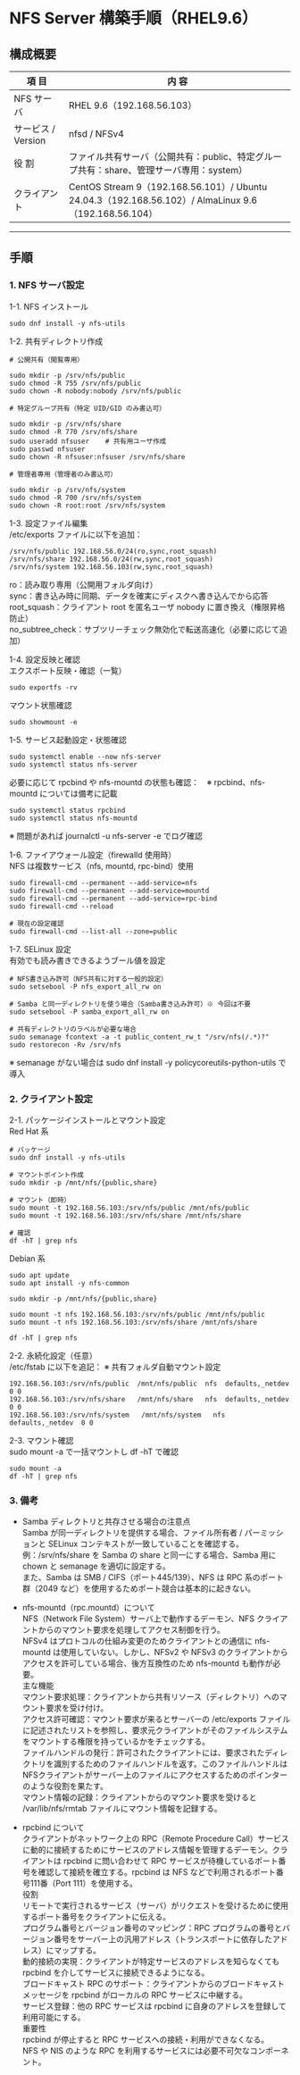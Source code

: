 # NFS Server 構築手順（RHEL9.6）  

## 構成概要
| 項 目 | 内 容 |
|------|------|
| NFS サーバ | RHEL 9.6（192.168.56.103）|
| サービス / Version | nfsd / NFSv4 |
| 役 割 | ファイル共有サーバ（公開共有：public、特定グループ共有：share、管理サーバ専用：system）|
| クライアント | CentOS Stream 9（192.168.56.101）/ Ubuntu 24.04.3（192.168.56.102）/ AlmaLinux 9.6（192.168.56.104）|

---
## 手順
### 1. NFS サーバ設定  
1-1. NFS インストール
```
sudo dnf install -y nfs-utils
```
1-2. 共有ディレクトリ作成
```
# 公開共有（閲覧専用）

sudo mkdir -p /srv/nfs/public
sudo chmod -R 755 /srv/nfs/public
sudo chown -R nobody:nobody /srv/nfs/public
```
```
# 特定グループ共有（特定 UID/GID のみ書込可）

sudo mkdir -p /srv/nfs/share
sudo chmod -R 770 /srv/nfs/share
sudo useradd nfsuser	# 共有用ユーザ作成
sudo passwd nfsuser
sudo chown -R nfsuser:nfsuser /srv/nfs/share
```
```
# 管理者専用（管理者のみ書込可）

sudo mkdir -p /srv/nfs/system
sudo chmod -R 700 /srv/nfs/system
sudo chown -R root:root /srv/nfs/system
```
1-3. 設定ファイル編集  
/etc/exports ファイルに以下を追加：
```
/srv/nfs/public 192.168.56.0/24(ro,sync,root_squash)
/srv/nfs/share 192.168.56.0/24(rw,sync,root_squash)
/srv/nfs/system 192.168.56.103(rw,sync,root_squash)
```
ro：読み取り専用（公開用フォルダ向け）  
sync：書き込み時に同期、データを確実にディスクへ書き込んでから応答  
root_squash：クライアント root を匿名ユーザ nobody に置き換え（権限昇格防止）  
no_subtree_check：サブツリーチェック無効化で転送高速化（必要に応じて追加）  

1-4. 設定反映と確認  
エクスポート反映・確認（一覧）
```
sudo exportfs -rv
```
マウント状態確認
```
sudo showmount -e
```
1-5. サービス起動設定・状態確認
```
sudo systemctl enable --now nfs-server
sudo systemctl status nfs-server
```
必要に応じて rpcbind や nfs-mountd の状態も確認：　※ rpcbind、nfs-mountd については備考に記載
```
sudo systemctl status rpcbind
sudo systemctl status nfs-mountd
```
※ 問題があれば journalctl -u nfs-server -e でログ確認

1-6. ファイアウォール設定（firewalld 使用時）  
NFS は複数サービス（nfs, mountd, rpc-bind）使用
```
sudo firewall-cmd --permanent --add-service=nfs
sudo firewall-cmd --permanent --add-service=mountd
sudo firewall-cmd --permanent --add-service=rpc-bind
sudo firewall-cmd --reload

# 現在の設定確認
sudo firewall-cmd --list-all --zone=public
```
1-7. SELinux 設定  
有効でも読み書きできるようブール値を設定
```
# NFS書き込み許可（NFS共有に対する一般的設定）
sudo setsebool -P nfs_export_all_rw on

# Samba と同一ディレクトリを使う場合（Samba書き込み許可）※ 今回は不要
sudo setsebool -P samba_export_all_rw on

# 共有ディレクトリのラベルが必要な場合
sudo semanage fcontext -a -t public_content_rw_t "/srv/nfs(/.*)?"
sudo restorecon -Rv /srv/nfs
```
※ semanage がない場合は sudo dnf install -y policycoreutils-python-utils で導入

### 2. クライアント設定  
2-1. パッケージインストールとマウント設定  
Red Hat 系
```
# パッケージ
sudo dnf install -y nfs-utils

# マウントポイント作成
sudo mkdir -p /mnt/nfs/{public,share}

# マウント（即時）
sudo mount -t 192.168.56.103:/srv/nfs/public /mnt/nfs/public
sudo mount -t 192.168.56.103:/srv/nfs/share /mnt/nfs/share

# 確認
df -hT | grep nfs
```
Debian 系
```
sudo apt update
sudo apt install -y nfs-common

sudo mkdir -p /mnt/nfs/{public,share}

sudo mount -t nfs 192.168.56.103:/srv/nfs/public /mnt/nfs/public
sudo mount -t nfs 192.168.56.103:/srv/nfs/share /mnt/nfs/share

df -hT | grep nfs
```
2-2. 永続化設定（任意）  
/etc/fstab に以下を追記： ※ 共有フォルダ自動マウント設定
```
192.168.56.103:/srv/nfs/public  /mnt/nfs/public  nfs  defaults,_netdev  0 0
192.168.56.103:/srv/nfs/share   /mnt/nfs/share   nfs  defaults,_netdev  0 0
192.168.56.103:/srv/nfs/system   /mnt/nfs/system   nfs  defaults,_netdev  0 0
```
2-3. マウント確認  
sudo mount -a で一括マウントし df -hT で確認
```
sudo mount -a
df -hT | grep nfs
```

### 3. 備考
- Samba ディレクトリと共存させる場合の注意点    
Samba が同一ディレクトリを提供する場合、ファイル所有者 / パーミッションと SELinux コンテキストが一致していることを確認する。
例：/srv/nfs/share を Samba の share と同一にする場合、Samba 用に chown と semanage を適切に設定する。  
また、Samba は SMB / CIFS（ポート445/139）、NFS は RPC 系のポート群（2049 など）を使用するためポート競合は基本的に起きない。

- nfs-mountd（rpc.mountd）について  
NFS（Network File System）サーバ上で動作するデーモン、NFS クライアントからのマウント要求を処理してアクセス制御を行う。  
NFSv4 はプロトコルの仕組み変更のためクライアントとの通信に nfs-mountd は使用していない。しかし、NFSv2 や NFSv3 のクライアントからアクセスを許可している場合、後方互換性のため nfs-mountd も動作が必要。  
主な機能  
マウント要求処理：クライアントから共有リソース（ディレクトリ）へのマウント要求を受け付け。  
アクセス許可確認：マウント要求が来るとサーバーの /etc/exports ファイルに記述されたリストを参照し、要求元クライアントがそのファイルシステムをマウントする権限を持っているかをチェックする。  
ファイルハンドルの発行：許可されたクライアントには、要求されたディレクトリを識別するためのファイルハンドルを返す。このファイルハンドルはNFSクライアントがサーバー上のファイルにアクセスするためのポインターのような役割を果たす。  
マウント情報の記録：クライアントからのマウント要求を受けると /var/lib/nfs/rmtab ファイルにマウント情報を記録する。  

- rpcbind について  
クライアントがネットワーク上の RPC（Remote Procedure Call）サービスに動的に接続するためにサービスのアドレス情報を管理するデーモン。クライアントは rpcbind に問い合わせて RPC サービスが待機しているポート番号を確認して接続を確立する。rpcbind は NFS などで利用されるポート番号111番（Port 111）を使用する。  
役割  
リモートで実行されるサービス（サーバ）がリクエストを受けるために使用するポート番号をクライアントに伝える。  
プログラム番号とバージョン番号のマッピング：RPC プログラムの番号とバージョン番号をサーバー上の汎用アドレス（トランスポートに依存したアドレス）にマップする。   ﻿  
動的接続の実現：クライアントが特定サービスのアドレスを知らなくても rpcbind を介してサービスに接続できるようになる。       
ブロードキャスト RPC のサポート：クライアントからのブロードキャストメッセージを rpcbind がローカルの RPC サービスに中継する。   ﻿  
サービス登録：他の RPC サービスは rpcbind に自身のアドレスを登録して利用可能にする。  
重要性  
rpcbind が停止すると RPC サービスへの接続・利用ができなくなる。  ﻿  
NFS や NIS のような RPC を利用するサービスには必要不可欠なコンポーネント。  ﻿
